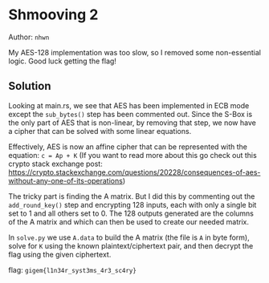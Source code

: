 # Shmooving 2

Author: `nhwn`

My AES-128 implementation was too slow, so I removed some non-essential logic. Good luck getting the flag!

## Solution
Looking at main.rs, we see that AES has been implemented in ECB mode except the `sub_bytes()` step has been commented out. Since the S-Box is the only part of AES that is non-linear, by removing that step, we now have a cipher that can be solved with some linear equations.  

Effectively, AES is now an affine cipher that can be represented with the equation: `c = Ap + K`
(If you want to read more about this go check out this crypto stack exchange post: https://crypto.stackexchange.com/questions/20228/consequences-of-aes-without-any-one-of-its-operations)

The tricky part is finding the A matrix. But I did this by commenting out the `add_round_key()` step and encrypting 128 inputs, each with only a single bit set to 1 and all others set to 0. The 128 outputs generated are the columns of the A matrix and which can then be used to create our needed matrix.

In `solve.py` we use `A.data` to build the A matrix (the file is `A` in byte form), solve for `K` using the known plaintext/ciphertext pair, and then decrypt the flag using the given ciphertext.

flag: 
`gigem{l1n34r_syst3ms_4r3_sc4ry}`
